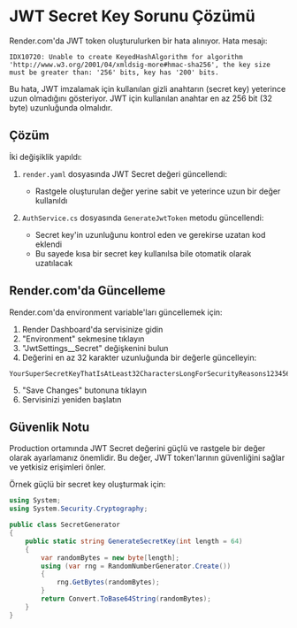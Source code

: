 # JWT Secret Key Sorunu Çözümü

Render.com'da JWT token oluşturulurken bir hata alınıyor. Hata mesajı:

```
IDX10720: Unable to create KeyedHashAlgorithm for algorithm 'http://www.w3.org/2001/04/xmldsig-more#hmac-sha256', the key size must be greater than: '256' bits, key has '200' bits.
```

Bu hata, JWT imzalamak için kullanılan gizli anahtarın (secret key) yeterince uzun olmadığını gösteriyor. JWT için kullanılan anahtar en az 256 bit (32 byte) uzunluğunda olmalıdır.

## Çözüm

İki değişiklik yapıldı:

1. `render.yaml` dosyasında JWT Secret değeri güncellendi:
   - Rastgele oluşturulan değer yerine sabit ve yeterince uzun bir değer kullanıldı

2. `AuthService.cs` dosyasında `GenerateJwtToken` metodu güncellendi:
   - Secret key'in uzunluğunu kontrol eden ve gerekirse uzatan kod eklendi
   - Bu sayede kısa bir secret key kullanılsa bile otomatik olarak uzatılacak

## Render.com'da Güncelleme

Render.com'da environment variable'ları güncellemek için:

1. Render Dashboard'da servisinize gidin
2. "Environment" sekmesine tıklayın
3. "JwtSettings__Secret" değişkenini bulun
4. Değerini en az 32 karakter uzunluğunda bir değerle güncelleyin:

```
YourSuperSecretKeyThatIsAtLeast32CharactersLongForSecurityReasons123456789
```

5. "Save Changes" butonuna tıklayın
6. Servisinizi yeniden başlatın

## Güvenlik Notu

Production ortamında JWT Secret değerini güçlü ve rastgele bir değer olarak ayarlamanız önemlidir. Bu değer, JWT token'larının güvenliğini sağlar ve yetkisiz erişimleri önler.

Örnek güçlü bir secret key oluşturmak için:

```csharp
using System;
using System.Security.Cryptography;

public class SecretGenerator
{
    public static string GenerateSecretKey(int length = 64)
    {
        var randomBytes = new byte[length];
        using (var rng = RandomNumberGenerator.Create())
        {
            rng.GetBytes(randomBytes);
        }
        return Convert.ToBase64String(randomBytes);
    }
}
```
